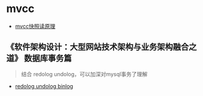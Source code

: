 # mvcc

* [mvcc快照读原理](https://juejin.cn/post/7055073479866974238)

## 《软件架构设计：大型网站技术架构与业务架构融合之道》  数据库事务篇
>结合 redolog undolog，可以加深对mysql事务了理解


* [redolog undolog binlog](https://segmentfault.com/a/1190000023827696)

